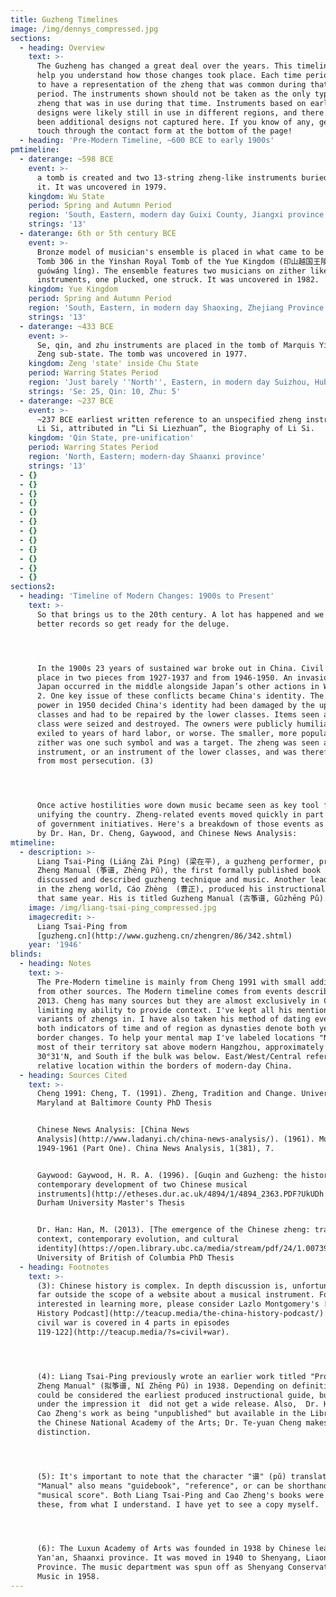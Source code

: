 ```yaml
---
title: Guzheng Timelines
image: /img/dennys_compressed.jpg
sections:
  - heading: Overview
    text: >-
      The Guzheng has changed a great deal over the years. This timeline can
      help you understand how those changes took place. Each time period tries
      to have a representation of the zheng that was common during that time
      period. The instruments shown should not be taken as the only type of
      zheng that was in use during that time. Instruments based on earlier
      designs were likely still in use in different regions, and there may have
      been additional designs not captured here. If you know of any, get in
      touch through the contact form at the bottom of the page!
  - heading: 'Pre-Modern Timeline, ~600 BCE to early 1900s'
pmtimeline:
  - daterange: ~598 BCE
    event: >-
      a tomb is created and two 13-string zheng-like instruments buried within
      it. It was uncovered in 1979.
    kingdom: Wu State
    period: Spring and Autumn Period
    region: 'South, Eastern, modern day Guixi County, Jiangxi province'
    strings: '13'
  - daterange: 6th or 5th century BCE
    event: >-
      Bronze model of musician's ensemble is placed in what came to be called
      Tomb 306 in the Yinshan Royal Tomb of the Yue Kingdom (印山越国王陵, Yìnshānyuè
      guówáng líng). The ensemble features two musicians on zither like
      instruments, one plucked, one struck. It was uncovered in 1982.
    kingdom: Yue Kingdom
    period: Spring and Autumn Period
    region: 'South, Eastern, in modern day Shaoxing, Zhejiang Province'
    strings: '13'
  - daterange: ~433 BCE
    event: >-
      Se, qin, and zhu instruments are placed in the tomb of Marquis Yi of the
      Zeng sub-state. The tomb was uncovered in 1977.
    kingdom: Zeng 'state' inside Chu State
    period: Warring States Period
    region: 'Just barely ''North'', Eastern, in modern day Suizhou, Hubei province'
    strings: 'Se: 25, Qin: 10, Zhu: 5'
  - daterange: ~237 BCE
    event: >-
      ~237 BCE earliest written reference to an unspecified zheng instrument by
      Li Si, attributed in “Li Si Liezhuan”, the Biography of Li Si.
    kingdom: 'Qin State, pre-unification'
    period: Warring States Period
    region: 'North, Eastern; modern-day Shaanxi province'
    strings: '13'
  - {}
  - {}
  - {}
  - {}
  - {}
  - {}
  - {}
  - {}
  - {}
  - {}
  - {}
  - {}
sections2:
  - heading: 'Timeline of Modern Changes: 1900s to Present'
    text: >-
      So that brings us to the 20th century. A lot has happened and we have
      better records so get ready for the deluge.




      In the 1900s 23 years of sustained war broke out in China. Civil war took
      place in two pieces from 1927-1937 and from 1946-1950. An invasion from
      Japan occurred in the middle alongside Japan’s other actions in World War
      2. One key issue of these conflicts became China's identity. The side in
      power in 1950 decided China's identity had been damaged by the upper
      classes and had to be repaired by the lower classes. Items seen as upper
      class were seized and destroyed. The owners were publicly humiliated,
      exiled to years of hard labor, or worse. The smaller, more popular qin
      zither was one such symbol and was a target. The zheng was seen as a folk
      instrument, or an instrument of the lower classes, and was therefore saved
      from most persecution. (3)




      Once active hostilities wore down music became seen as key tool for
      unifying the country. Zheng-related events moved quickly in part because
      of government initiatives. Here's a breakdown of those events as reported
      by Dr. Han, Dr. Cheng, Gaywood, and Chinese News Analysis:
mtimeline:
  - description: >-
      Liang Tsai-Ping (Liáng Zài Píng) (梁在平), a guzheng performer, produces
      Zheng Manual (筝谱, Zhēng Pǔ), the first formally published book that
      discussed and described guzheng technique and music. Another leading man
      in the zheng world, Cáo Zhèng  (曹正), produced his instructional book later
      that same year. His is titled Guzheng Manual (古筝谱, Gǔzhēng Pǔ). (4)(5)
    image: /img/liang-tsai-ping_compressed.jpg
    imagecredit: >-
      Liang Tsai-Ping from
      [guzheng.cn](http://www.guzheng.cn/zhengren/86/342.shtml)
    year: '1946'
blinds:
  - heading: Notes
    text: >-
      The Pre-Modern timeline is mainly from Cheng 1991 with small additions
      from other sources. The Modern timeline comes from events described in Han
      2013. Cheng has many sources but they are almost exclusively in Chinese,
      limiting my ability to provide context. I've kept all his mentioned
      variants of zhengs in. I have also taken his method of dating events to be
      both indicators of time and of region as dynasties denote both years and
      border changes. To help your mental map I've labeled locations "North" if
      most of their territory sat above modern Hangzhou, approximately north of
      30°31'N, and South if the bulk was below. East/West/Central refer to
      relative location within the borders of modern-day China.
  - heading: Sources Cited
    text: >-
      Cheng 1991: Cheng, T. (1991). Zheng, Tradition and Change. University of
      Maryland at Baltimore County PhD Thesis


      Chinese News Analysis: [China News
      Analysis](http://www.ladanyi.ch/china-news-analysis/). (1961). Music,
      1949-1961 (Part One). China News Analysis, 1(381), 7.


      Gaywood: Gaywood, H. R. A. (1996). [Guqin and Guzheng: the historical and
      contemporary development of two Chinese musical
      instruments](http://etheses.dur.ac.uk/4894/1/4894_2363.PDF?UkUDh:CyT).
      Durham University Master's Thesis 


      Dr. Han: Han, M. (2013). [The emergence of the Chinese zheng: traditional
      context, contemporary evolution, and cultural
      identity](https://open.library.ubc.ca/media/stream/pdf/24/1.0073945/1).
      University of British of Columbia PhD Thesis
  - heading: Footnotes
    text: >-
      (3): Chinese history is complex. In depth discussion is, unfortunately,
      far outside the scope of a website about a musical instrument. For those
      interested in learning more, please consider Lazlo Montgomery's [China
      History Podcast](http://teacup.media/the-china-history-podcast/). [The
      civil war is covered in 4 parts in episodes
      119-122](http://teacup.media/?s=civil+war).




      (4): Liang Tsai-Ping previously wrote an earlier work titled "Proposed
      Zheng Manual" (拟筝谱, Nǐ Zhēng Pǔ) in 1938. Depending on definitions that
      could be considered the earliest produced instructional guide, but I am
      under the impression it  did not get a wide release. Also,  Dr. Han lists
      Cao Zheng's work as being "unpublished" but available in the Library of
      the Chinese National Academy of the Arts; Dr. Te-yuan Cheng makes no
      distinction.




      (5): It's important to note that the character "谱" (pǔ) translated here as
      "Manual" also means "guidebook", "reference", or can be shorthand for
      "musical score". Both Liang Tsai-Ping and Cao Zheng's books were all of
      these, from what I understand. I have yet to see a copy myself.




      (6): The Luxun Academy of Arts was founded in 1938 by Chinese leaders in
      Yan'an, Shaanxi province. It was moved in 1940 to Shenyang, Liaoning
      Province. The music department was spun off as Shenyang Conservatory of
      Music in 1958.
---
```



